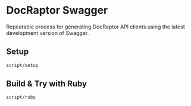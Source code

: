 # DocRaptor Swagger

Repeatable process for generating DocRaptor API clients using the latest development version of Swagger.

## Setup

```sh
script/setup
```

## Build & Try with Ruby

```sh
script/ruby
```
